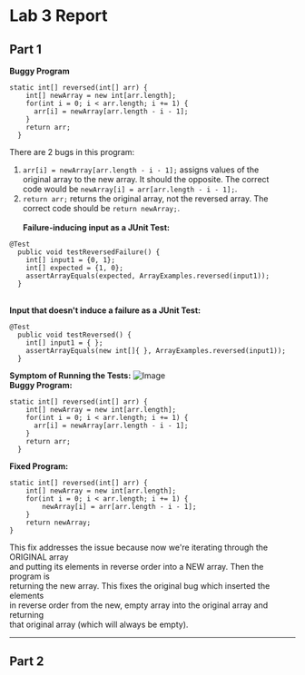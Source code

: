 # Lab 3 Report
## Part 1
**Buggy Program** 
```
static int[] reversed(int[] arr) {
    int[] newArray = new int[arr.length];
    for(int i = 0; i < arr.length; i += 1) {
      arr[i] = newArray[arr.length - i - 1];
    }
    return arr;
  }
```
There are 2 bugs in this program: 
1.  `arr[i] = newArray[arr.length - i - 1];` assigns values of the \
   original array to the new array. It should the opposite. The correct \
code would be `newArray[i] = arr[arr.length - i - 1];`. 
2. `return arr;` returns the original array, not the reversed array. The \
   correct code should be `return newArray;`.
\
\
**Failure-inducing input as a JUnit Test:** 
```
@Test 
  public void testReversedFailure() {
    int[] input1 = {0, 1};
    int[] expected = {1, 0};
    assertArrayEquals(expected, ArrayExamples.reversed(input1));
  }
```
\
**Input that doesn't induce a failure as a JUnit Test:** 
```
@Test
  public void testReversed() {
    int[] input1 = { };
    assertArrayEquals(new int[]{ }, ArrayExamples.reversed(input1));
  }
```
**Symptom of Running the Tests:**
![Image](symptom.png)
\
**Buggy Program:** 
```
static int[] reversed(int[] arr) {
    int[] newArray = new int[arr.length];
    for(int i = 0; i < arr.length; i += 1) {
      arr[i] = newArray[arr.length - i - 1];
    }
    return arr;
  }
```
**Fixed Program:**
```
static int[] reversed(int[] arr) {
    int[] newArray = new int[arr.length];
    for(int i = 0; i < arr.length; i += 1) {
        newArray[i] = arr[arr.length - i - 1];
    }
    return newArray;
}
```
This fix addresses the issue because now we're iterating through the ORIGINAL array \
and putting its elements in reverse order into a NEW array. Then the program is \
returning the new array. This fixes the original bug which inserted the elements \
in reverse order from the new, empty array into the original array and returning \
that original array (which will always be empty). 

---

## Part 2

   
